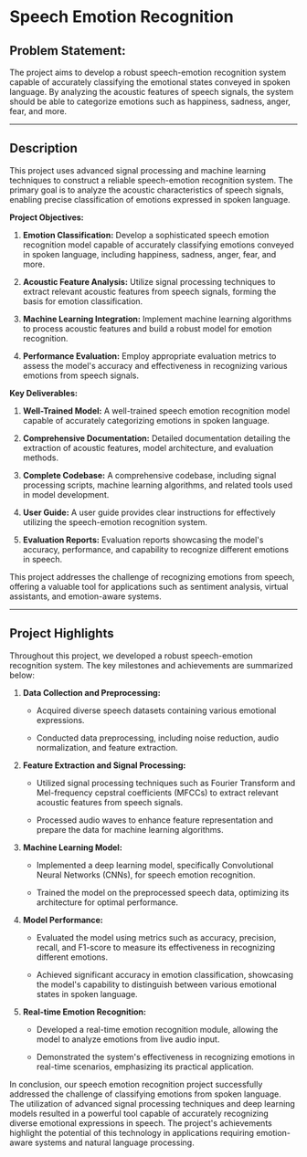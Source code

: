 # Speech Emotion Recognition




## Problem Statement:

The project aims to develop a robust speech-emotion recognition system capable of accurately classifying the emotional states conveyed in spoken language. By analyzing the acoustic features of speech signals, the system should be able to categorize emotions such as happiness, sadness, anger, fear, and more.

---

## Description

This project uses advanced signal processing and machine learning techniques to construct a reliable speech-emotion recognition system. The primary goal is to analyze the acoustic characteristics of speech signals, enabling precise classification of emotions expressed in spoken language.

**Project Objectives:**

1. **Emotion Classification:** Develop a sophisticated speech emotion recognition model capable of accurately classifying emotions conveyed in spoken language, including happiness, sadness, anger, fear, and more.
   
2. **Acoustic Feature Analysis:** Utilize signal processing techniques to extract relevant acoustic features from speech signals, forming the basis for emotion classification.
   
3. **Machine Learning Integration:** Implement machine learning algorithms to process acoustic features and build a robust model for emotion recognition.
   
4. **Performance Evaluation:** Employ appropriate evaluation metrics to assess the model's accuracy and effectiveness in recognizing various emotions from speech signals.

**Key Deliverables:**

1. **Well-Trained Model:** A well-trained speech emotion recognition model capable of accurately categorizing emotions in spoken language.
   
2. **Comprehensive Documentation:** Detailed documentation detailing the extraction of acoustic features, model architecture, and evaluation methods.
   
3. **Complete Codebase:** A comprehensive codebase, including signal processing scripts, machine learning algorithms, and related tools used in model development.
   
4. **User Guide:** A user guide provides clear instructions for effectively utilizing the speech-emotion recognition system.
   
5. **Evaluation Reports:** Evaluation reports showcasing the model's accuracy, performance, and capability to recognize different emotions in speech.

This project addresses the challenge of recognizing emotions from speech, offering a valuable tool for applications such as sentiment analysis, virtual assistants, and emotion-aware systems.

---

## Project Highlights

Throughout this project, we developed a robust speech-emotion recognition system. The key milestones and achievements are summarized below:

1. **Data Collection and Preprocessing:**
   
   - Acquired diverse speech datasets containing various emotional expressions.
   
   - Conducted data preprocessing, including noise reduction, audio normalization, and feature extraction.

2. **Feature Extraction and Signal Processing:**
   
   - Utilized signal processing techniques such as Fourier Transform and Mel-frequency cepstral coefficients (MFCCs) to extract relevant acoustic features from speech signals.
   
   - Processed audio waves to enhance feature representation and prepare the data for machine learning algorithms.

3. **Machine Learning Model:**
   
   - Implemented a deep learning model, specifically Convolutional Neural Networks (CNNs), for speech emotion recognition.
   
   - Trained the model on the preprocessed speech data, optimizing its architecture for optimal performance.

4. **Model Performance:**
   
   - Evaluated the model using metrics such as accuracy, precision, recall, and F1-score to measure its effectiveness in recognizing different emotions.
   
   - Achieved significant accuracy in emotion classification, showcasing the model's capability to distinguish between various emotional states in spoken language.

5. **Real-time Emotion Recognition:**
   
   - Developed a real-time emotion recognition module, allowing the model to analyze emotions from live audio input.
   
   - Demonstrated the system's effectiveness in recognizing emotions in real-time scenarios, emphasizing its practical application.

In conclusion, our speech emotion recognition project successfully addressed the challenge of classifying emotions from spoken language. The utilization of advanced signal processing techniques and deep learning models resulted in a powerful tool capable of accurately recognizing diverse emotional expressions in speech. The project's achievements highlight the potential of this technology in applications requiring emotion-aware systems and natural language processing.


